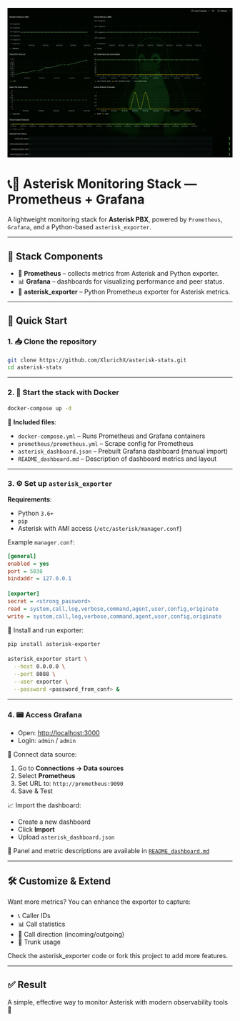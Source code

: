 ![Dashboard Preview](dashboard.png)

# 📞🔧 Asterisk Monitoring Stack — Prometheus + Grafana

A lightweight monitoring stack for **Asterisk PBX**, powered by `Prometheus`, `Grafana`, and a Python-based `asterisk_exporter`.

---

## 🧩 Stack Components

- 🧠 **Prometheus** – collects metrics from Asterisk and Python exporter.
- 📊 **Grafana** – dashboards for visualizing performance and peer status.
- 🐍 **asterisk_exporter** – Python Prometheus exporter for Asterisk metrics.

---

## 🚀 Quick Start

### 1. 📥 Clone the repository

```bash
git clone https://github.com/XlurichX/asterisk-stats.git
cd asterisk-stats
```

---

### 2. 🐳 Start the stack with Docker

```bash
docker-compose up -d
```

📁 **Included files**:

- `docker-compose.yml` – Runs Prometheus and Grafana containers  
- `prometheus/prometheus.yml` – Scrape config for Prometheus  
- `asterisk_dashboard.json` – Prebuilt Grafana dashboard (manual import)  
- `README_dashboard.md` – Description of dashboard metrics and layout  

---

### 3. ⚙️ Set up `asterisk_exporter`

**Requirements**:

- Python `3.6+`
- `pip`
- Asterisk with AMI access (`/etc/asterisk/manager.conf`)

Example `manager.conf`:

```ini
[general]
enabled = yes
port = 5038
bindaddr = 127.0.0.1

[exporter]
secret = <strong_password>
read = system,call,log,verbose,command,agent,user,config,originate
write = system,call,log,verbose,command,agent,user,config,originate
```

🔧 Install and run exporter:

```bash
pip install asterisk-exporter

asterisk_exporter start \
  --host 0.0.0.0 \
  --port 8088 \
  --user exporter \
  --password <password_from_conf> &
```

---

### 4. 📟 Access Grafana

- Open: [http://localhost:3000](http://localhost:3000)
- Login: `admin` / `admin`

🧩 Connect data source:

1. Go to **Connections → Data sources**
2. Select **Prometheus**
3. Set URL to: `http://prometheus:9090`
4. Save & Test

📈 Import the dashboard:

- Create a new dashboard
- Click **Import**
- Upload `asterisk_dashboard.json`

📝 Panel and metric descriptions are available in [`README_dashboard.md`](./README_dashboard.md)

---

## 🛠️ Customize & Extend

Want more metrics? You can enhance the exporter to capture:

- 📞 Caller IDs  
- 📊 Call statistics  
- 🔄 Call direction (incoming/outgoing)  
- 📡 Trunk usage  

Check the asterisk_exporter code or fork this project to add more features.

---

## ✅ Result

A simple, effective way to monitor Asterisk with modern observability tools 🚀

